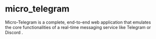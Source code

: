 # micro_telegram
Micro-Telegram is a complete, end-to-end web application that emulates the core functionalities of a real-time messaging service like Telegram or Discord .
